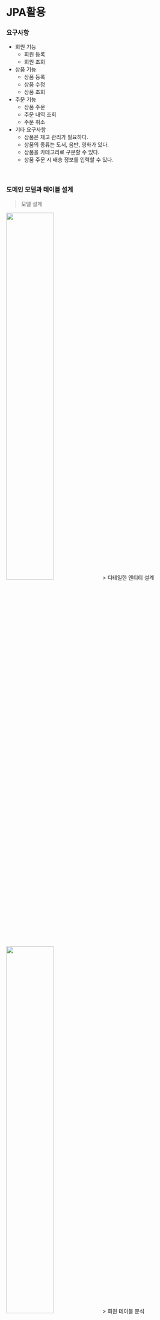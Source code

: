 # JPA활용

### 요구사항
- 회원 기능
    - 회원 등록
    - 회원 조회
- 상품 기능
    - 상품 등록
    - 상품 수정
    - 상품 조회
- 주문 기능
    - 상품 주문
    - 주문 내역 조회
    - 주문 취소
- 기타 요구사항
    - 상품은 제고 관리가 필요하다.
    - 상품의 종류는 도서, 음반, 영화가 있다.
    - 상품을 카테고리로 구분할 수 있다.
    - 상품 주문 시 배송 정보를 입력할 수 있다.
 <br><br><br>
 ### 도메인 모델과 테이블 설계<br>
 > 모델 설계
 <img width="50%" src="https://user-images.githubusercontent.com/75667075/194892429-711b8691-3ec4-4cb2-88f5-7d34526305d8.png"/> 
 > 디테일한 엔티티 설계
 <img width="50%" src="https://user-images.githubusercontent.com/75667075/194892671-0d95495b-2ffd-4675-b1e1-ba46c587de1d.png"/>
 > 회원 테이블 분석
  <img width="50%" src="https://user-images.githubusercontent.com/75667075/194892753-00c2b414-4140-4646-9c70-d48353373bf6.png"/>

### 결과물
> 메인화면
<img width="50%" src="https://user-images.githubusercontent.com/75667075/194893221-ac331200-aaf0-4a79-9763-054cda0d435f.png"/>

> 회원가입
<img width="50%" src="https://user-images.githubusercontent.com/75667075/194893401-59f48924-aaad-4dc0-9520-9626f4416840.png"/>

> 주문내역
<img width="50%" src="https://user-images.githubusercontent.com/75667075/194893603-89619652-9a07-4304-b12d-275add899ca8.png"/>
